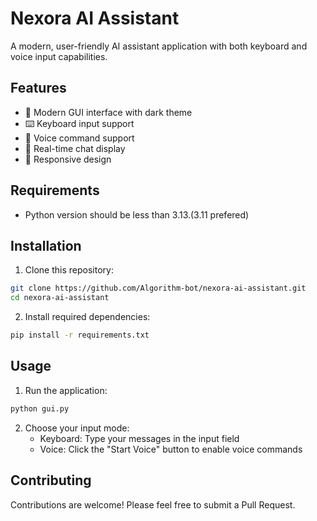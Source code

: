 # Nexora AI Assistant

A modern, user-friendly AI assistant application with both keyboard and voice input capabilities.

## Features

- 🎯 Modern GUI interface with dark theme
- ⌨️ Keyboard input support
- 🎤 Voice command support
- 💬 Real-time chat display
- 📱 Responsive design

## Requirements

- Python version should be less than 3.13.(3.11 prefered)

## Installation

1. Clone this repository:
```bash
git clone https://github.com/Algorithm-bot/nexora-ai-assistant.git
cd nexora-ai-assistant
```

2. Install required dependencies:
```bash
pip install -r requirements.txt
```

## Usage

1. Run the application:
```bash
python gui.py
```

2. Choose your input mode:
   - Keyboard: Type your messages in the input field
   - Voice: Click the "Start Voice" button to enable voice commands




## Contributing

Contributions are welcome! Please feel free to submit a Pull Request.

